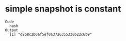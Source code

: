 # simple snapshot is constant

    Code
      hash
    Output
      [1] "d858c2b6af5ef0a3726355330b22c6b9"

